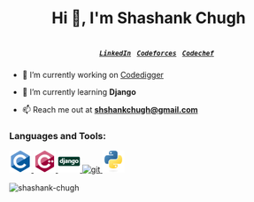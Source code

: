 <h1 align="center">Hi 👋, I'm Shashank Chugh</h1>
<h5 align="center">
  <code>
    <a href="https://www.linkedin.com/in/shashank-chugh/" title="LinkedIn Profile">LinkedIn</a></code>
   <code> <a href="https://codeforces.com/profile/Shashank_Chugh" title="LinkedIn Profile">Codeforces</a></code>
   <code> <a href="https://www.codechef.com/users/shashank_chugh" title="LinkedIn Profile">Codechef</a></code>
  
  
  
</h5>

- 🔭 I’m currently working on [Codedigger](http://codedigger.tech/)

- 🌱 I’m currently learning **Django**

- 📫 Reach me out at **shshankchugh@gmail.com**



<h3 align="left">Languages and Tools:</h3>
<p align="left"> <a href="https://www.cprogramming.com/" target="_blank"> <img src="https://raw.githubusercontent.com/devicons/devicon/master/icons/c/c-original.svg" alt="c" width="40" height="40"/> </a> <a href="https://www.w3schools.com/cpp/" target="_blank"> <img src="https://raw.githubusercontent.com/devicons/devicon/master/icons/cplusplus/cplusplus-original.svg" alt="cplusplus" width="40" height="40"/> </a> <a href="https://www.djangoproject.com/" target="_blank"> <img src="https://raw.githubusercontent.com/devicons/devicon/master/icons/django/django-original.svg" alt="django" width="40" height="40"/> </a> <a href="https://git-scm.com/" target="_blank"> <img src="https://www.vectorlogo.zone/logos/git-scm/git-scm-icon.svg" alt="git" width="40" height="40"/> </a> <a href="https://www.python.org" target="_blank"> <img src="https://raw.githubusercontent.com/devicons/devicon/master/icons/python/python-original.svg" alt="python" width="40" height="40"/> </a> </p>



<p><img align="center" src="https://github-readme-streak-stats.herokuapp.com/?user=shashank-chugh&" alt="shashank-chugh" /></p>
